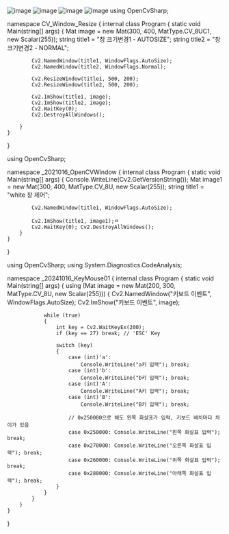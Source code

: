 ![image](https://github.com/user-attachments/assets/a81708e3-1898-4109-9b2d-1bfe419a4d1f)
![image](https://github.com/user-attachments/assets/8506f3d4-1e97-441b-b181-32937177687c)
![image](https://github.com/user-attachments/assets/8b9a7533-f7e2-4cee-86b5-924f3fdbd69e)
![image](https://github.com/user-attachments/assets/9599201e-bf96-445c-9c35-b079d060a883)
using OpenCvSharp;

namespace CV_Window_Resize
{
    internal class Program
    {
        static void Main(string[] args)
        {
            Mat image = new Mat(300, 400, MatType.CV_8UC1, new Scalar(255));
            string title1 = "창 크기변경1 - AUTOSIZE";
            string title2 = "창 크기변경2 - NORMAL";

            Cv2.NamedWindow(title1, WindowFlags.AutoSize);
            Cv2.NamedWindow(title2, WindowFlags.Normal);

            Cv2.ResizeWindow(title1, 500, 200);
            Cv2.ResizeWindow(title2, 500, 200);

            Cv2.ImShow(title1, image);
            Cv2.ImShow(title2, image);
            Cv2.WaitKey(0);
            Cv2.DestroyAllWindows();

        }
    }
}




using OpenCvSharp;

namespace _2021016_OpenCVWindow
{
    internal class Program
    {
        static void Main(string[] args)
        {
            Console.WriteLine(Cv2.GetVersionString());
            Mat image1 = new Mat(300, 400, MatType.CV_8U, new Scalar(255));
            string title1 = "white 창 제어";

            Cv2.NamedWindow(title1, WindowFlags.AutoSize);

            Cv2.ImShow(title1, image1);ㅁ
            Cv2.WaitKey(0); Cv2.DestroyAllWindows();
        }
    }
}


using OpenCvSharp;
using System.Diagnostics.CodeAnalysis;

namespace _20241016_KeyMouse01
{
    internal class Program
    {
        static void Main(string[] args)
        {
            using (Mat image = new Mat(200, 300, MatType.CV_8U, new Scalar(255)))
            {
                Cv2.NamedWindow("키보드 이벤트", WindowFlags.AutoSize);
                Cv2.ImShow("키보드 이벤트", image);

                while (true)
                {
                    int key = Cv2.WaitKeyEx(200);
                    if (key == 27) break; // 'ESC' Key

                    switch (key)
                    {
                        case (int)'a':
                            Console.WriteLine("a키 입력"); break;
                        case (int)'b':
                            Console.WriteLine("b키 입력"); break;
                        case (int)'A':
                            Console.WriteLine("A키 입력"); break;
                        case (int)'B':
                            Console.WriteLine("B키 입력"); break;

                        // 0x250000으로 해도 왼쪽 화살표가 입력, 키보드 배치마다 차이가 있음
                        case 0x250000: Console.WriteLine("왼쪽 화살표 입력"); break;
                        case 0x270000: Console.WriteLine("오른쪽 화살표 입력"); break;
                        case 0x260000: Console.WriteLine("위쪽 화살표 입력"); break;
                        case 0x280000: Console.WriteLine("아래쪽 화살표 입력"); break;
                    }
                }
            }
        }
    }
}









